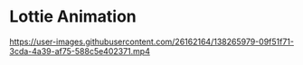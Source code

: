 # Lottie Animation

https://user-images.githubusercontent.com/26162164/138265979-09f51f71-3cda-4a39-af75-588c5e402371.mp4
